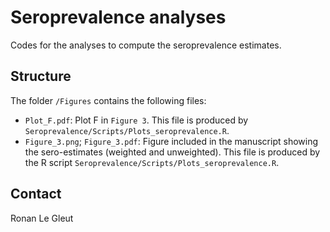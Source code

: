 # Seroprevalence analyses

Codes for the analyses to compute the seroprevalence estimates. 

## Structure

The folder `/Figures` contains the following files:

* `Plot_F.pdf`: Plot F in `Figure 3`. This file is produced by `Seroprevalence/Scripts/Plots_seroprevalence.R`.
* `Figure_3.png`; `Figure_3.pdf`: Figure included in the manuscript showing the sero-estimates (weighted and unweighted). This file is produced by the R script `Seroprevalence/Scripts/Plots_seroprevalence.R`.


## Contact

Ronan Le Gleut


